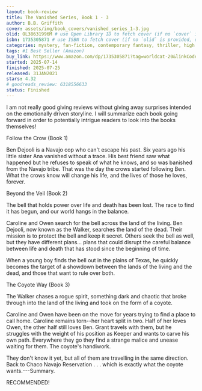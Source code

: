 ```yaml
---
layout: book-review
title: The Vanished Series, Book 1 - 3
author: B.B. Griffith
cover: assets/img/book_covers/vanished_series_1-3.jpg
olid: OL38631996M # use Open Library ID to fetch cover (if no `cover` is provided)
isbn: 1735305871 # use ISBN to fetch cover (if no `olid` is provided, dashes are optional)
categories: mystery, fan-fiction, contemporary fantasy, thriller, high fantasy, metaphysical fiction, suspense, urban fantasy, paranormal fantasy, fairy tale, paranormal fiction
tags: #1 Best Seller (Amazon)
buy_link: https://www.amazon.com/dp/1735305871?tag=worldcat-20&linkCode=ogi&th=1&psc=1
started: 2025-07-14
finished: 2025-07-25
released: 31JAN2021
stars: 4.32
# goodreads_review: 6318556633
status: Finished
---
```


I am not really good giving reviews without giving away surprises intended on the emotionally driven storyline. I will summarize each book going forward in order to potentially intrigue readers to look into the books themselves!

Follow the Crow (Book 1)

Ben Dejooli is a Navajo cop who can't escape his past. Six years ago his little sister Ana vanished without a trace. His best friend saw what happened but he refuses to speak of what he knows, and so was banished from the Navajo tribe. That was the day the crows started following Ben. What the crows know will change his life, and the lives of those he loves, forever.

Beyond the Veil (Book 2)

The bell that holds power over life and death has been lost. The race to find it has begun, and our world hangs in the balance.

Caroline and Owen search for the bell across the land of the living. Ben Dejooli, now known as the Walker, searches the land of the dead. Their mission is to protect the bell and keep it secret. Others seek the bell as well, but they have different plans... plans that could disrupt the careful balance between life and death that has stood since the beginning of time.

When a young boy finds the bell out in the plains of Texas, he quickly becomes the target of a showdown between the lands of the living and the dead, and those that want to rule over both.

The Coyote Way (Book 3)

The Walker chases a rogue spirit, something dark and chaotic that broke through into the land of the living and took on the form of a coyote.

Caroline and Owen have been on the move for years trying to find a place to call home. Caroline remains torn--her heart split in two. Half of her loves Owen, the other half still loves Ben. Grant travels with them, but he struggles with the weight of his position as Keeper and wants to carve his own path. Everywhere they go they find a strange malice and unease waiting for them. The coyote's handiwork.

They don't know it yet, but all of them are travelling in the same direction. Back to Chaco Navajo Reservation . . . which is exactly what the coyote wants.---Summary.

RECOMMENDED!
